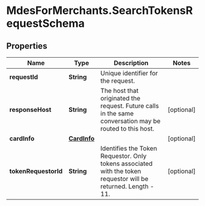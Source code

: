 # MdesForMerchants.SearchTokensRequestSchema

## Properties
Name | Type | Description | Notes
------------ | ------------- | ------------- | -------------
**requestId** | **String** | Unique identifier for the request.  | 
**responseHost** | **String** | The host that originated the request. Future calls in the same conversation may be routed to this host.  | [optional] 
**cardInfo** | [**CardInfo**](CardInfo.md) |  | [optional] 
**tokenRequestorId** | **String** | Identifies the Token Requestor. Only tokens associated with the token requestor will be returned. Length - 11.   | [optional] 


